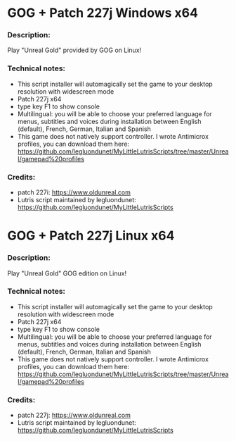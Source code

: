 # GOG + Patch 227j Windows x64
### Description:
Play "Unreal Gold" provided by GOG on Linux!
### Technical notes:
- This script installer will automagically set the game to your desktop resolution with widescreen mode
- Patch 227j x64
- type key F1 to show console
- Multilingual: you will be able to choose your preferred language for menus, subtitles and voices during installation between English (default), French, German, Italian and Spanish
- This game does not natively support controller. I wrote Antimicrox profiles, you can download them here: 
https://github.com/legluondunet/MyLittleLutrisScripts/tree/master/Unreal/gamepad%20profiles
### Credits:
- patch 227i: https://www.oldunreal.com
- Lutris script maintained by legluondunet: https://github.com/legluondunet/MyLittleLutrisScripts


# GOG + Patch 227j Linux x64
### Description:
Play "Unreal Gold" GOG edition on Linux!
### Technical notes:
- This script installer will automagically set the game to your desktop resolution with widescreen mode
- Patch 227j x64
- type key F1 to show console
- Multilingual: you will be able to choose your preferred language for menus, subtitles and voices during installation between English (default), French, German, Italian and Spanish
- This game does not natively support controller. I wrote Antimicrox profiles, you can download them here: 
https://github.com/legluondunet/MyLittleLutrisScripts/tree/master/Unreal/gamepad%20profiles
### Credits:
- patch 227j: https://www.oldunreal.com
- Lutris script maintained by legluondunet: https://github.com/legluondunet/MyLittleLutrisScripts

